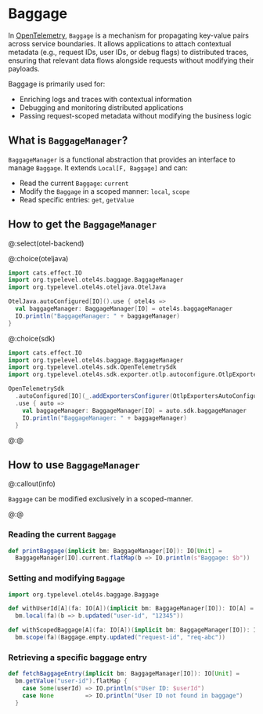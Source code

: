 # Baggage

In [OpenTelemetry][opentelemetry-baggage], `Baggage` is a mechanism for propagating key-value pairs across service boundaries. 
It allows applications to attach contextual metadata (e.g., request IDs, user IDs, or debug flags) to distributed traces, 
ensuring that relevant data flows alongside requests without modifying their payloads.

Baggage is primarily used for:
- Enriching logs and traces with contextual information
- Debugging and monitoring distributed applications
- Passing request-scoped metadata without modifying the business logic

## What is `BaggageManager`?

`BaggageManager` is a functional abstraction that provides an interface to manage `Baggage`. 
It extends `Local[F, Baggage]` and can:
- Read the current `Baggage`: `current`
- Modify the `Baggage` in a scoped manner: `local`, `scope`
- Read specific entries: `get`, `getValue`

## How to get the `BaggageManager`

@:select(otel-backend)

@:choice(oteljava)

```scala mdoc:silent
import cats.effect.IO
import org.typelevel.otel4s.baggage.BaggageManager
import org.typelevel.otel4s.oteljava.OtelJava

OtelJava.autoConfigured[IO]().use { otel4s =>
  val baggageManager: BaggageManager[IO] = otel4s.baggageManager
  IO.println("BaggageManager: " + baggageManager)
}
```

@:choice(sdk)

```scala mdoc:silent
import cats.effect.IO
import org.typelevel.otel4s.baggage.BaggageManager
import org.typelevel.otel4s.sdk.OpenTelemetrySdk
import org.typelevel.otel4s.sdk.exporter.otlp.autoconfigure.OtlpExportersAutoConfigure

OpenTelemetrySdk
  .autoConfigured[IO](_.addExportersConfigurer(OtlpExportersAutoConfigure[IO]))
  .use { auto =>
    val baggageManager: BaggageManager[IO] = auto.sdk.baggageManager
    IO.println("BaggageManager: " + baggageManager)
  }
```

@:@

## How to use `BaggageManager`

@:callout(info)

`Baggage` can be modified exclusively in a scoped-manner.

@:@

### Reading the current `Baggage`

```scala mdoc:silent
def printBaggage(implicit bm: BaggageManager[IO]): IO[Unit] =
  BaggageManager[IO].current.flatMap(b => IO.println(s"Baggage: $b"))
```

### Setting and modifying `Baggage`

```scala mdoc:silent
import org.typelevel.otel4s.baggage.Baggage

def withUserId[A](fa: IO[A])(implicit bm: BaggageManager[IO]): IO[A] =
  bm.local(fa)(b => b.updated("user-id", "12345"))

def withScopedBaggage[A](fa: IO[A])(implicit bm: BaggageManager[IO]): IO[A] =
  bm.scope(fa)(Baggage.empty.updated("request-id", "req-abc"))
```

### Retrieving a specific baggage entry

```scala mdoc:silent
def fetchBaggageEntry(implicit bm: BaggageManager[IO]): IO[Unit] =
  bm.getValue("user-id").flatMap {
    case Some(userId) => IO.println(s"User ID: $userId")
    case None         => IO.println("User ID not found in baggage")
  }
```

[opentelemetry-baggage]: https://opentelemetry.io/docs/concepts/signals/baggage
